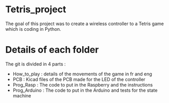 # Tetris_project

The goal of this project was to create a wireless controller to a Tetris game which is coding in Python.

# Details of each folder

The git is divided in 4 parts :

  - How_to_play : details of the movements of the game in fr and eng
  - PCB : Kicad files of the PCB made for the LED of the controller
  - Prog_Rasp : The code to put in the Raspberry and the instructions
  - Prog_Arduino : The code to put in the Arduino and tests for the state machine
